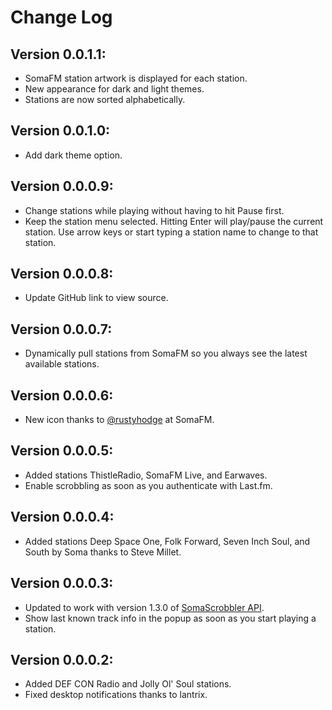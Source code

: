 # Change Log

## Version 0.0.1.1:

- SomaFM station artwork is displayed for each station.
- New appearance for dark and light themes.
- Stations are now sorted alphabetically.

## Version 0.0.1.0:

- Add dark theme option.

## Version 0.0.0.9:

- Change stations while playing without having to hit Pause first.
- Keep the station menu selected. Hitting Enter will play/pause the current station. Use arrow keys or start typing a station name to change to that station.

## Version 0.0.0.8:

- Update GitHub link to view source.

## Version 0.0.0.7:

- Dynamically pull stations from SomaFM so you always see the latest available stations.

## Version 0.0.0.6:

- New icon thanks to [@rustyhodge](https://github.com/rustyhodge) at SomaFM.

## Version 0.0.0.5:

- Added stations ThistleRadio, SomaFM Live, and Earwaves.
- Enable scrobbling as soon as you authenticate with Last.fm.

## Version 0.0.0.4:

- Added stations Deep Space One, Folk Forward, Seven Inch Soul, and South by Soma thanks to Steve Millet.

## Version 0.0.0.3:

- Updated to work with version 1.3.0 of [SomaScrobbler API](http://api.somascrobbler.com/).
- Show last known track info in the popup as soon as you start playing a station.

## Version 0.0.0.2:

- Added DEF CON Radio and Jolly Ol' Soul stations.
- Fixed desktop notifications thanks to lantrix.
